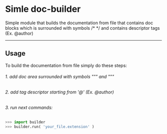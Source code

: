 # Simle doc-builder
Simple module that builds the documentation from file that contains doc blocks which is surrounded with symbols /* */ and contains descriptor tags (Ex. @author)

---
## Usage
To build the documentation from file simply do these steps:
###### 1. add doc area surrounded with symbols """ and """
###### 2. add tag descriptor starting from '@' (Ex. @author)
###### 3. run next commands:
```python
>>> import builder
>>> builder.run( 'your_file.extension' )
```
